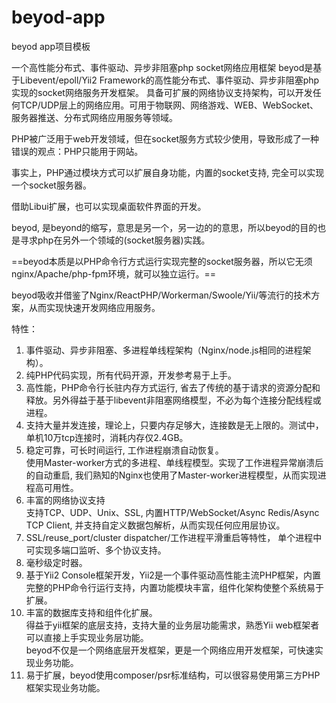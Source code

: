 # beyod-app

beyod app项目模板

一个高性能分布式、事件驱动、异步非阻塞php socket网络应用框架
beyod是基于Libevent/epoll/Yii2 Framework的高性能分布式、事件驱动、异步非阻塞php实现的socket网络服务开发框架。 具备可扩展的网络协议支持架构，可以开发任何TCP/UDP层上的网络应用。可用于物联网、网络游戏、WEB、WebSocket、服务器推送、分布式网络应用服务等领域。

PHP被广泛用于web开发领域，但在socket服务方式较少使用，导致形成了一种错误的观点：PHP只能用于网站。

事实上，PHP通过模块方式可以扩展自身功能，内置的socket支持, 完全可以实现一个socket服务器。

借助Libui扩展，也可以实现桌面软件界面的开发。

beyod,  是beyond的缩写，意思是另一个，另一边的的意思，所以beyod的目的也是寻求php在另外一个领域的(socket服务器)实践。

==beyod本质是以PHP命令行方式运行实现完整的socket服务器，所以它无须nginx/Apache/php-fpm环境，就可以独立运行。==

beyod吸收并借鉴了Nginx/ReactPHP/Workerman/Swoole/Yii/等流行的技术方案，从而实现快速开发网络应用服务。

特性：
1. 事件驱动、异步非阻塞、多进程单线程架构（Nginx/node.js相同的进程架构）。
2. 纯PHP代码实现，所有代码开源，开发参考易于上手。
3. 高性能，PHP命令行长驻内存方式运行, 省去了传统的基于请求的资源分配和释放。另外得益于基于libevent非阻塞网络模型，不必为每个连接分配线程或进程。  
4. 支持大量并发连接，理论上，只要内存足够大，连接数是无上限的。测试中，单机10万tcp连接时，消耗内存仅2.4GB。 
5. 稳定可靠，可长时间运行, 工作进程崩溃自动恢复。  
使用Master-worker方式的多进程、单线程模型。实现了工作进程异常崩溃后的自动重启,  我们熟知的Nginx也使用了Master-worker进程模型，从而实现进程高可用性。
6. 丰富的网络协议支持  
支持TCP、UDP、Unix、SSL, 内置HTTP/WebSocket/Async Redis/Async TCP Client, 并支持自定义数据包解析，从而实现任何应用层协议。
7. SSL/reuse_port/cluster dispatcher/工作进程平滑重启等特性， 单个进程中可实现多端口监听、多个协议支持。
8. 毫秒级定时器。
9. 基于Yii2 Console框架开发，Yii2是一个事件驱动高性能主流PHP框架，内置完整的PHP命令行运行支持，内置功能模块丰富，组件化架构使整个系统易于扩展。
10. 丰富的数据库支持和组件化扩展。  
得益于yii框架的底层支持，支持大量的业务层功能需求，熟悉Yii web框架者可以直接上手实现业务层功能。  
  beyod不仅是一个网络底层开发框架，更是一个网络应用开发框架，可快速实现业务功能。
11. 易于扩展，beyod使用composer/psr标准结构，可以很容易使用第三方PHP框架实现业务功能。
